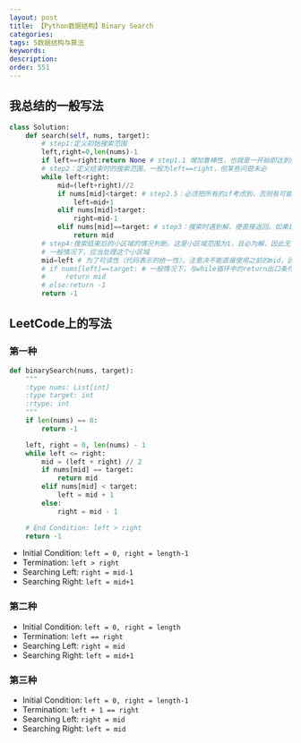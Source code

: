 ```yaml
---
layout: post
title: 【Python数据结构】Binary Search
categories:
tags: 5数据结构与算法
keywords:
description:
order: 551
---
```


## 我总结的一般写法
```py
class Solution:
    def search(self, nums, target):
        # step1:定义初始搜索范围
        left,right=0,len(nums)-1
        if left==right:return None # step1.1 增加鲁棒性，也就是一开始即达到结束条件。需不需要视 step4是否容易写而定
        # step2：定义结束时的搜索范围，一般为left==right，但某些问题未必
        while left<right:
            mid=(left+right)//2
            if nums[mid]<target: # step2.5：必须把所有的if考虑到，否则有可能死循环
                left=mid+1
            elif nums[mid]>target:
                right=mid-1
            elif nums[mid]==target: # step3：搜索时遇到解，便直接返回。如果是复杂形式，注意index out of range
                return mid
        # step4:搜索结束后的小区域的情况判断。这里小区域范围为1，且必为解，因此无需多做处理。
        # 一般情况下，应当处理这个小区域
        mid=left # 为了可读性（代码表示的统一性）。注意决不能直接使用之前的mid，因为那个赋值是否运行是不一定的
        # if nums[left]==target: # 一般情况下，与while循环中的return出口条件一致
        #     return mid
        # else:return -1
        return -1
```

## LeetCode上的写法
### 第一种
```py
def binarySearch(nums, target):
    """
    :type nums: List[int]
    :type target: int
    :rtype: int
    """
    if len(nums) == 0:
        return -1

    left, right = 0, len(nums) - 1
    while left <= right:
        mid = (left + right) // 2
        if nums[mid] == target:
            return mid
        elif nums[mid] < target:
            left = mid + 1
        else:
            right = mid - 1

    # End Condition: left > right
    return -1
```

- Initial Condition: `left = 0, right = length-1`
- Termination: `left > right`
- Searching Left: `right = mid-1`
- Searching Right: `left = mid+1`


### 第二种
- Initial Condition: `left = 0, right = length`
- Termination: `left == right`
- Searching Left: `right = mid`
- Searching Right: `left = mid+1`



### 第三种

- Initial Condition: `left = 0, right = length-1`
- Termination: `left + 1 == right`
- Searching Left: `right = mid`
- Searching Right: `left = mid`
